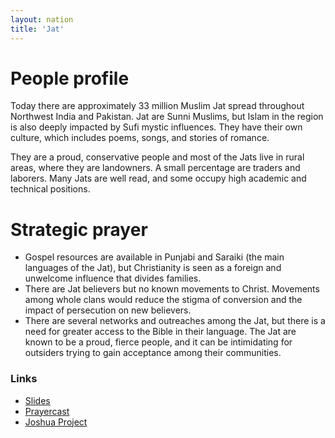```yaml
---
layout: nation
title: 'Jat'
---
```


# People profile

Today there are approximately 33 million Muslim Jat spread throughout Northwest India and
Pakistan. Jat are Sunni Muslims, but Islam in the region is also deeply impacted by Sufi
mystic influences. They have their own culture, which includes poems, songs, and stories
of romance.

They are a proud, conservative people and most of the Jats live in rural areas, where they
are landowners. A small percentage are traders and laborers. Many Jats are well read, and
some occupy high academic and technical positions.

# Strategic prayer

- Gospel resources are available in Punjabi and Saraiki (the main languages of the Jat),
  but Christianity is seen as a foreign and unwelcome influence that divides families.
- There are Jat believers but no known movements to Christ. Movements among whole clans
  would reduce the stigma of conversion and the impact of persecution on new believers.
- There are several networks and outreaches among the Jat, but there is a need for greater
  access to the Bible in their language. The Jat are known to be a proud, fierce people,
  and it can be intimidating for outsiders trying to gain acceptance among their
  communities.

### Links

- [Slides](http://kyk.kiekies.net/?src=https://ccwaterkloof.github.io/prayer/slides/jat.md)
- [Prayercast](https://prayercast.com/prayer-topic/jat/)
- [Joshua Project](https://joshuaproject.net/people_groups/21506/PK)
